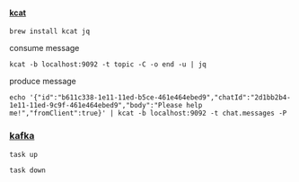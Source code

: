 #### [kcat](https://github.com/edenhill/kcat)

```shell
brew install kcat jq
```

consume message

```shell
kcat -b localhost:9092 -t topic -C -o end -u | jq
```

produce message

```shell
echo '{"id":"b611c338-1e11-11ed-b5ce-461e464ebed9","chatId":"2d1bb2b4-1e11-11ed-9c9f-461e464ebed9","body":"Please help me!","fromClient":true}' | kcat -b localhost:9092 -t chat.messages -P
```

### [kafka](https://hub.docker.com/r/bitnami/kafka)

```shell
task up
```

```shell
task down
```
